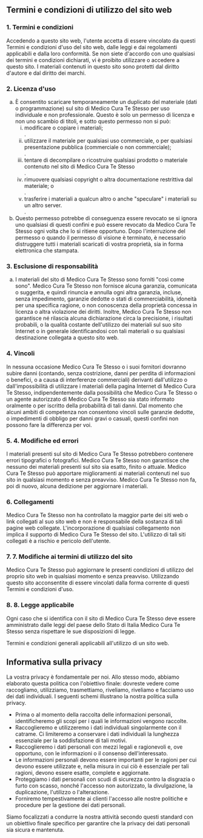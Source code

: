 <h2>
	Termini e condizioni di utilizzo del sito web
</h2>

<h3>
	1. Termini e condizioni
</h3>

<p>
	Accedendo a questo sito web, l'utente accetta di essere vincolato da questi Termini e condizioni d'uso del sito web, dalle leggi e dai regolamenti applicabili e dalla loro conformità. Se non siete d'accordo con uno qualsiasi dei termini e condizioni dichiarati, vi è proibito utilizzare o accedere a questo sito. I materiali contenuti in questo sito sono protetti dal diritto d'autore e dal diritto dei marchi. 
</p>

<h3>
	2. Licenza d'uso
</h3>

<ol type="a">
	<li>
		È consentito scaricare temporaneamente un duplicato del materiale (dati o programmazione) sul sito di Medico Cura Te Stesso per uso individuale e non professionale. Questo è solo un permesso di licenza e non uno scambio di titoli, e sotto questo permesso non si può:
    <ol type="i">
		<li>modificare o copiare i materiali;</li>.
		<li>utilizzare il materiale per qualsiasi uso commerciale, o per qualsiasi presentazione pubblica (commerciale o non commerciale); </li>.
		<li> tentare di decompilare o ricostruire qualsiasi prodotto o materiale contenuto nel sito di Medico Cura Te Stesso
      </li>.
			<li>rimuovere qualsiasi copyright o altra documentazione restrittiva dal materiale; o</li>.
			<li>trasferire i materiali a qualcun altro o anche "speculare" i materiali su un altro server.</li>.
	 </ol>
	</li>
	<li>
		Questo permesso potrebbe di conseguenza essere revocato se si ignora uno qualsiasi di questi confini e può essere revocato da Medico Cura Te Stesso ogni volta che lo si ritiene opportuno. Dopo l'interruzione del permesso o quando il permesso di visione è terminato, è necessario distruggere tutti i materiali scaricati di vostra proprietà, sia in forma elettronica che stampata.
	</li>
</ol>

<h3>
	3. Esclusione di responsabilità
</h3>

<ol type="a">
	<li>
		I materiali del sito di Medico Cura Te Stesso sono forniti "così come sono". Medico Cura Te Stesso non fornisce alcuna garanzia, comunicata o suggerita, e quindi rinuncia e annulla ogni altra garanzia, incluse, senza impedimento, garanzie dedotte o stati di commerciabilità, idoneità per una specifica ragione, o non conoscenza della proprietà concessa in licenza o altra violazione dei diritti. Inoltre, Medico Cura Te Stesso non garantisce né rilascia alcuna dichiarazione circa la precisione, i risultati probabili, o la qualità costante dell'utilizzo dei materiali sul suo sito Internet o in generale identificandosi con tali materiali o su qualsiasi destinazione collegata a questo sito web. 
	</li>
</ol>

<h3>
	4. Vincoli
</h3>

<p>
	In nessuna occasione Medico Cura Te Stesso o i suoi fornitori dovranno subire danni (contando, senza costrizione, danni per perdita di informazioni o benefici, o a causa di interferenze commerciali) derivanti dall'utilizzo o dall'impossibilità di utilizzare i materiali della pagina Internet di Medico Cura Te Stesso, indipendentemente dalla possibilità che Medico Cura Te Stesso o un agente autorizzato di Medico Cura Te Stesso sia stato informato oralmente o per iscritto della probabilità di tali danni. Dal momento che alcuni ambiti di competenza non consentono vincoli sulle garanzie dedotte, o impedimenti di obbligo per danni gravi o casuali, questi confini non possono fare la differenza per voi. 
</p>

<h3>
	5. 4. Modifiche ed errori 
</h3>

<p>
	I materiali presenti sul sito di Medico Cura Te Stesso potrebbero contenere errori tipografici o fotografici. Medico Cura Te Stesso non garantisce che nessuno dei materiali presenti sul sito sia esatto, finito o attuale. Medico Cura Te Stesso può apportare miglioramenti ai materiali contenuti nel suo sito in qualsiasi momento e senza preavviso. Medico Cura Te Stesso non fa, poi di nuovo, alcuna dedizione per aggiornare i materiali. 
</p>

<h3>
	6. Collegamenti
</h3>

<p>
	Medico Cura Te Stesso non ha controllato la maggior parte dei siti web o link collegati al suo sito web e non è responsabile della sostanza di tali pagine web collegate. L'incorporazione di qualsiasi collegamento non implica il supporto di Medico Cura Te Stesso del sito. L'utilizzo di tali siti collegati è a rischio e pericolo dell'utente.
</p>

<h3>
	7. 7. Modifiche ai termini di utilizzo del sito
</h3>

<p>
	Medico Cura Te Stesso può aggiornare le presenti condizioni di utilizzo del proprio sito web in qualsiasi momento e senza preavviso. Utilizzando questo sito acconsentite di essere vincolati dalla forma corrente di questi Termini e condizioni d'uso. 
</p>

<h3>
	8. 8. Legge applicabile
</h3>

<p>
	Ogni caso che si identifica con il sito di Medico Cura Te Stesso deve essere amministrato dalle leggi del paese dello Stato di Italia Medico Cura Te Stesso senza rispettare le sue disposizioni di legge. 
</p>

<p>
	Termini e condizioni generali applicabili all'utilizzo di un sito web.
</p>

<h2>
	Informativa sulla privacy
</h2>

<p>
	La vostra privacy è fondamentale per noi. Allo stesso modo, abbiamo elaborato questa politica con l'obiettivo finale: dovreste vedere come raccogliamo, utilizziamo, trasmettiamo, riveliamo, riveliamo e facciamo uso dei dati individuali. I seguenti schemi illustrano la nostra politica sulla privacy. 
</p>

<ul>
	<li>
		Prima o al momento della raccolta delle informazioni personali, identificheremo gli scopi per i quali le informazioni vengono raccolte.
	</li>
	<li>
		Raccoglieremo e utilizzeremo i dati individuali singolarmente con il catrame.
    Ci limiteremo a conservare i dati individuali la lunghezza essenziale per la soddisfazione di tali motivi.
	</li>
	<li>
		Raccoglieremo i dati personali con mezzi legali e ragionevoli e, ove opportuno, con le informazioni o il consenso dell'interessato. 
	</li>
	<li>
		Le informazioni personali devono essere importanti per le ragioni per cui devono essere utilizzate e, nella misura in cui ciò è essenziale per tali ragioni, devono essere esatte, complete e aggiornate. 
	</li>
	<li>
		Proteggiamo i dati personali con scudi di sicurezza contro la disgrazia o furto con scasso, nonché l'accesso non autorizzato, la divulgazione, la duplicazione, l'utilizzo o l'alterazione. 
	</li>
	<li>
		Forniremo tempestivamente ai clienti l'accesso alle nostre politiche e procedure per la gestione dei dati personali. 
	</li>
</ul>

<p>
	Siamo focalizzati a condurre la nostra attività secondo questi standard con un obiettivo finale specifico per garantire che la privacy dei dati personali sia sicura e mantenuta. 
</p>
